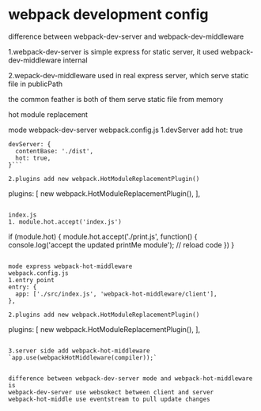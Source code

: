 # webpack development config

difference between webpack-dev-server and webpack-dev-middleware

1.webpack-dev-server is simple express for static server, it used webpack-dev-middleware internal

2.wepack-dev-middleware used in real express server, which serve static file in publicPath

the common feather is both of them serve static file from memory

hot module replacement

mode webpack-dev-server
webpack.config.js
1.devServer add hot: true
```
devServer: {
  contentBase: './dist',
  hot: true,
}```

2.plugins add new webpack.HotModuleReplacementPlugin()

```
plugins: [
  new webpack.HotModuleReplacementPlugin(),
],
```

index.js 
1. module.hot.accept('index.js')
```
if (module.hot) {
  module.hot.accept('./print.js', function() {
    console.log('accept the updated printMe module');
    // reload code
  })
}
```

mode express webpack-hot-middleware
webpack.config.js
1.entry point
entry: {
  app: ['./src/index.js', 'webpack-hot-middleware/client'],
},

2.plugins add new webpack.HotModuleReplacementPlugin()

```
plugins: [
  new webpack.HotModuleReplacementPlugin(),
],
```

3.server side add webpack-hot-middleware
`app.use(webpackHotMiddleware(compiler));`


difference between webpack-dev-server mode and webpack-hot-middleware is
webpack-dev-server use websokect between client and server
webpack-hot-middle use eventstream to pull update changes